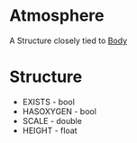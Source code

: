 # Atmosphere

A Structure closely tied to [Body](../body/index.html)

Structure
=========

* EXISTS - bool
* HASOXYGEN - bool
* SCALE - double
* HEIGHT - float

